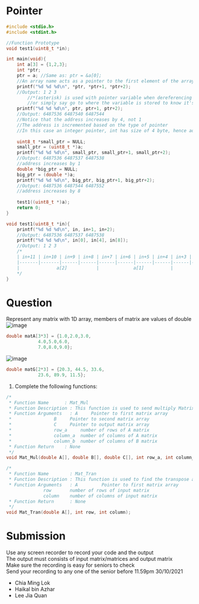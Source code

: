 # Pointer
```C
#include <stdio.h>
#include <stdint.h>

//Function Prototype
void test1(uint8_t *in); 

int main(void){
	int a[3] = {1,2,3};
	int *ptr;
	ptr = a; //Same as: ptr = &a[0]; 
	//An array name acts as a pointer to the first element of the array
	printf("%d %d %d\n", *ptr, *ptr+1, *ptr+2);
	//Output: 1 2 3
        //*(asterisk) is used with pointer variable when dereferencing the pointer variable, 
        //or simply say go to where the variable is stored to know it's value
	printf("%d %d %d\n", ptr, ptr+1, ptr+2);
	//Output: 6487536 6487540 6487544
	//Notice that the address increases by 4, not 1
	//The address is incremented based on the type of pointer
	//In this case an integer pointer, int has size of 4 byte, hence address increases by 4
	
	uint8_t *small_ptr = NULL;
	small_ptr = (uint8_t *)a;
	printf("%d %d %d\n", small_ptr, small_ptr+1, small_ptr+2);
	//Output: 6487536 6487537 6487538
	//address increases by 1
	double *big_ptr = NULL;
	big_ptr = (double *)a;
	printf("%d %d %d\n", big_ptr, big_ptr+1, big_ptr+2);
	//Output: 6487536 6487544 6487552
	//address increases by 8
	
	test1((uint8_t *)a);
	return 0;
}

void test1(uint8_t *in){
	printf("%d %d %d\n", in, in+1, in+2);
	//Output: 6487536 6487537 6487538
	printf("%d %d %d\n", in[0], in[4], in[8]);
	//Output: 1 2 3
	/*
	| in+11 | in+10 | in+9 | in+8 | in+7 | in+6 | in+5 | in+4 | in+3 | in+2 | in+1 | in |
	|-------|-------|------|------|------|------|------|------|------|------|------|----|
	|              a[2]           |      	    a[1]     	  |          a[0]           |		
	*/
}
```

# Question

Represent any matrix with 1D array, members of matrix are values of double</br>
![image](https://user-images.githubusercontent.com/80484903/135996489-757fa3d0-99b1-4ea1-a12b-e46b4ed1824e.png)
```C
double matA[3*3] = {1.0,2.0,3.0,
		    4.0,5.0,6.0,
		    7.0,8.0,9.0};
```         
![image](https://user-images.githubusercontent.com/80484903/136001203-d0688ac6-5fa2-4287-9e84-38200208aedd.png)
```C
double matG[2*3] = {20.3, 44.5, 33.6,
		    23.6, 89.9, 11.5};
```          
1. Complete the following functions: </br>
```C
/*
 * Function Name	  : Mat_Mul
 * Function Description : This function is used to send multiply Matrix
 * Function Arguments	: A	    Pointer to first matrix array
 *		          B	    Pointer to second matrix array
 *		          C	    Pointer to output matrix array
 *		          row_a     number of rows of A matrix
 *		          column_a  number of columns of A matrix
 *		          column_b  number of columns of B matrix
 * Function Return	  : None
 */
void Mat_Mul(double A[], double B[], double C[], int row_a, int column_a, int column_b);

/*
 * Function Name        : Mat_Tran
 * Function Description : This function is used to find the transpose a matrix
 * Function Arguments	: A         Pointer to first matrix array
 			  row       number of rows of input matrix
 			  column    number of columns of input matrix
 * Function Return      : None
 */
void Mat_Tran(double A[], int row, int column);
```
# Submission
Use any screen recorder to record your code and the output<br/>
The output must consists of input matrix/matrices and output matrix<br/>
Make sure the recording is easy for seniors to check<br/>
Send your recording to any one of the senior before 11.59pm 30/10/2021
- Chia Ming Lok
- Haikal bin Azhar
- Lee Jia Quan
